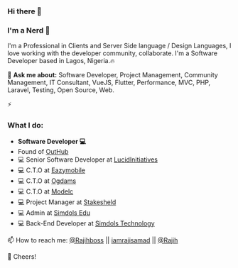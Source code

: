 ### Hi there 👋

<!--
**bossoff/bossoff** is a ✨ _special_ ✨ repository because its `README.md` (this file) appears on your GitHub profile.-->
### I'm a Nerd 🤖

I'm a Professional in Clients and Server Side language / Design Languages, I love working with the developer community, collaborate. I'm a Software Developer based in Lagos, Nigeria.🔥

💬 <b>Ask me about:</b> Software Developer, Project Management, Community Management, IT Consultant, VueJS, Flutter, Performance, MVC, PHP, Laravel, Testing, Open Source, Web.

⚡️ <h3>What I do:</h3>
- <b>Software Developer 💻</b>
- Found of <a href="">OutHub</a>
- 💻 Senior Software Developer at <a href="http://lucidinitiatives.com/">LucidInitiatives</a>
- 💻 C.T.O at <a href="https://eazymobile.net/">Eazymobile</a>
- 💻 C.T.O at <a href="https://ogdams.com/">Ogdams</a>
- 💻 C.T.O at <a href="https://www.modelc.com.ng/">Modelc</a>
- 💻 Project Manager at <a href="">Stakesheld</a>
- 💻 Admin at <a href="http://edu.simdols.com/">Simdols Edu</a>
- 💻 Back-End Developer at <a href="http://simdols.com/">Simdols Technology</a>
<!--
- 🌱 I’m currently learning ...
- 👯 I’m looking to collaborate on ...
- 🤔 I’m looking for help with ...
- 💬 Ask me about ...
- 📫 How to reach me: ...
- 😄 Pronouns: ...
- ⚡ Fun fact: ...
📚 School: Kwara State Polytechnic Ilorin (MBA)
-->
📫 How to reach me: <a href="https://twitter.com/rajihboss">@Rajihboss</a> || <a href="https://rajisamad.com">iamrajisamad</a> || <a href="https://facebook.com/kvngraji.samad">@Rajih</a>

🥂 Cheers!
